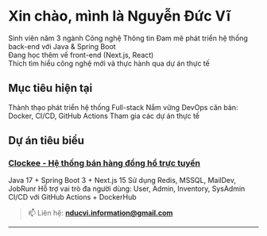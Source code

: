 # Xin chào, mình là Nguyễn Đức Vĩ

Sinh viên năm 3 ngành Công nghệ Thông tin
Đam mê phát triển hệ thống back-end với Java & Spring Boot  
Đang học thêm về front-end (Next.js, React)  
Thích tìm hiểu công nghệ mới và thực hành qua dự án thực tế  

## Mục tiêu hiện tại
Thành thạo phát triển hệ thống Full-stack
Nắm vững DevOps căn bản: Docker, CI/CD, GitHub Actions
Tham gia các dự án thực tế

## Dự án tiêu biểu

### [Clockee - Hệ thống bán hàng đồng hồ trực tuyến](https://github.com/DuvNguyen/clockee)
Java 17 + Spring Boot 3 + Next.js 15
Sử dụng Redis, MSSQL, MailDev, JobRunr
Hỗ trợ vai trò đa người dùng: User, Admin, Inventory, SysAdmin
CI/CD với GitHub Actions + DockerHub

> 📫 Liên hệ: **nducvi.information@gmail.com**

---

